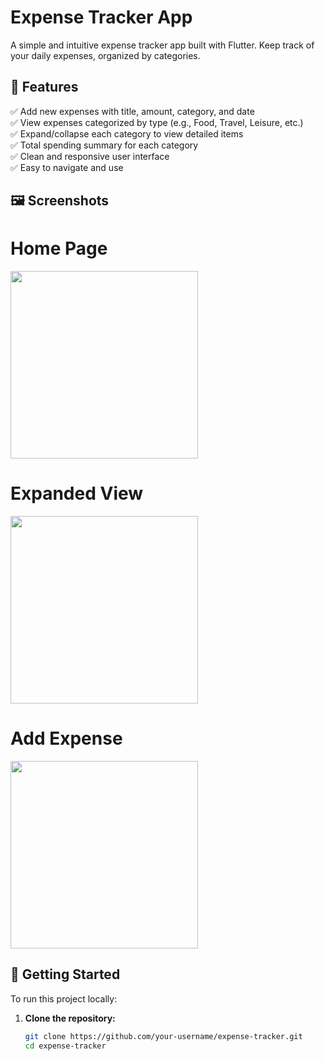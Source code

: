 # Expense Tracker App

A simple and intuitive expense tracker app built with Flutter. Keep track of your daily expenses, organized by categories.

## 📱 Features

✅ Add new expenses with title, amount, category, and date  
✅ View expenses categorized by type (e.g., Food, Travel, Leisure, etc.)  
✅ Expand/collapse each category to view detailed items  
✅ Total spending summary for each category  
✅ Clean and responsive user interface  
✅ Easy to navigate and use

## 🖼️ Screenshots


# **Home Page**
<img src="https://github.com/user-attachments/assets/b7f67f4d-5036-4750-8b9f-29cbb9e3c52f" width="300" />

# **Expanded View**
<img src="https://github.com/user-attachments/assets/1f1b36c1-e241-4a1b-a5a6-7fbc0498ade8" width="300" />

# **Add Expense**  
<img src="https://github.com/user-attachments/assets/9f16ffa7-eac6-4dd4-9067-1961fd972ac1" width="300" />

## 🚀 Getting Started

To run this project locally:

1. **Clone the repository:**
   ```bash
   git clone https://github.com/your-username/expense-tracker.git
   cd expense-tracker
